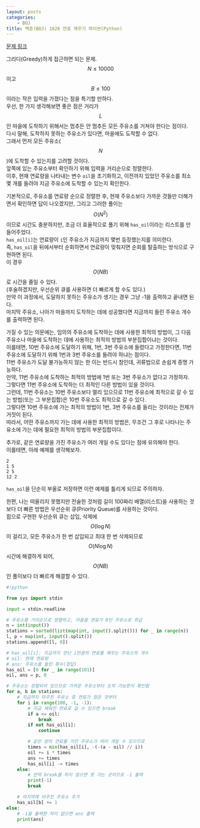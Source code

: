 ```yaml
---
layout: posts
categories:
    - BOJ
title: 백준(BOJ) 1826 연료 채우기 파이썬(Python)
---
```


[문제 링크](https://www.acmicpc.net/problem/1826)

그리디(Greedy)하게 접근하면 되는 문제.  
$$N\le10000$$이고 $$B\le100$$이라는 작은 입력을 가졌다는 점을 특기할 만하다.  
우선, 한 가지 생각해보면 좋은 점은 거리가 $$L$$인 마을에 도착하기 위해서는 멈추든 안 멈추든 모든 주유소를 거쳐야 한다는 점이다.  
다시 말해, 도착하지 못하는 주유소가 있다면, 마을에도 도착할 수 없다.  
그래서 먼저 모든 주유소($$N$$)에 도착할 수 있는지를 고려할 것이다.  
앞쪽에 있는 주유소부터 확인하기 위해 입력을 거리순으로 정렬한다.  
이후, 현재 연료량을 나타내는 변수 `oil`을 초기화하고, 이전까지 있었던 주유소를 최소 몇 개를 들려야 지금 주유소에 도착할 수 있는지 확인한다.  
  
기본적으로, 주유소를 연료량 순으로 정렬한 후, 현재 주유소보다 가까운 것들만 더해가면서 확인하면 답이 나오겠지만, 그리고 그러한 풀이는 $$O(N^2)$$이므로 시간도 충분하지만, 조금 더 효율적으로 풀기 위해 `has_oil`이라는 리스트를 만들어주었다.  
`has_oil[i]`는 연료량이 `i`인 주유소가 지금까지 몇번 등장했는지를 의미한다.  
즉, `has_oil`을 뒤에서부터 순회하면서 연료량이 맞춰지면 순회를 탈출하는 방식으로 구현하면 된다.  
이 경우 $$O(NB)$$로 시간을 줄일 수 있다.  
(후술하겠지만, 우선순위 큐를 사용하면 더 빠르게 할 수도 있다.)  
만약 이 과정에서, 도달하지 못하는 주유소가 생기는 경우 그냥 -1을 출력하고 끝내면 된다.  
마지막 주유소, 나아가 마을까지 도착하는 데에 성공했다면 지금까지 들린 주유소 개수를 출력하면 된다.  
  
가질 수 있는 의문에는, 임의의 주유소에 도착하는 데에 사용한 최적의 방법이, 그 다음 주유소나 마을에 도착하는 데에 사용하는 최적의 방법의 부분집합이냐는 것이다.  
이를테면, 10번 주유소에 도달하기 위해, 1번, 3번 주유소에 들렸다고 가정한다면, 11번 주유소에 도달하기 위해 1번과 3번 주유소를 들려야 하냐는 점이다.  
11번 주유소가 도달 불가능하지 않는 한 이는 반드시 참인데, 귀류법으로 손쉽게 증명 가능하다.  
만약, 11번 주유소에 도착하는 최적의 방법에 1번 또는 3번 주유소가 없다고 가정하자.  
그렇다면 11번 주유소에 도착하는 더 최적인 다른 방법이 있을 것이다.  
그런데, 11번 주유소는 10번 주유소보다 멀리 있으므로 11번 주유소에 최적으로 갈 수 있는 방법(또는 그 부분집합)은 10번 주유소도 최적으로 갈 수 있다.  
그렇다면 10번 주유소에 가는 최적의 방법이 1번, 3번 주유소를 들리는 것이라는 전제가 거짓이 된다.  
따라서, 어떤 주유소까지 가는 데에 사용한 최적의 방법은, 무조건 그 후로 나타나는 주유소에 가는 데에 필요한 최적의 방법의 부분집합이다.  
  
추가로, 같은 연료량을 가진 주유소가 여러 개일 수도 있다는 점에 유의해야 한다.  
이를테면, 아래 예제를 생각해보자.  
```  
2  
1 5  
2 5  
12 2  
```  
`has_oil`을 단순히 부울로 저장하면 이런 예제를 틀리게 되므로 주의하자.  
  
한편, 나는 떠올리지 못했지만 전술한 것처럼 길이 100짜리 배열(리스트)을 사용하는 것보다 더 빠른 방법은 우선순위 큐(Priority Queue)를 사용하는 것이다.  
힙으로 구현한 우선순위 큐는 삽입, 삭제에 $$O(\log N)$$이 걸리고, 모든 주유소가 한 번 삽입되고 최대 한 번 삭제되므로 $$O(N \log N)$$ 시간에 해결하게 되어, $$O(NB)$$인 풀이보다 더 빠르게 해결할 수 있다.  


```python
#!python

from sys import stdin

input = stdin.readline

# 주유소를 거리순으로 정렬하고, 마을을 연료가 0인 주유소로 취급
n = int(input())
stations = sorted(list(map(int, input().split())) for _ in range(n))
l, p = map(int, input().split())
stations.append([l, 0])

# has_oil[i]: 지금까지 만난 i만큼의 연료를 채우는 주유소의 개수
# oil: 현재 연료량
# ans: 주유소를 들린 횟수(정답)
has_oil = [0 for _ in range(101)]
oil, ans = p, 0

# 주유소는 정렬되어 있으므로 가까운 주유소부터 도착 가능한지 확인함
for a, b in stations:
    # 지금까지 마주친 주유소 중 연료가 많은 것부터
    for i in range(100, -1, -1):
        # 지금 채워진 연료로 갈 수 있으면 break
        if a <= oil:
            break
        if not has_oil[i]:
            continue

        # 같은 양의 연료를 가진 주유소가 여러 개일 수 있으므로
        times = min(has_oil[i], -(-(a - oil) // i))
        oil += i * times
        ans += times
        has_oil[i] -= times
    else:
        # 만약 break를 하지 않으면 못 가는 곳이므로 -1 출력
        print(-1)
        break

    # 마지막에 마주친 주유소 추가
    has_oil[b] += 1
else:
    # -1을 출력한 적이 없으면 ans 출력
    print(ans)

```

